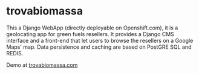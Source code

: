 # trovabiomassa

This a Django WebApp (directly deployable on Openshift.com), it is a geolocating app for green fuels resellers. It provides a Django CMS interface and a front-end that let users to browse the resellers on a Google Maps' map. Data persistence and caching are based on PostGRE SQL and REDIS.

Demo at [trovabiomassa.com](http://trovabiomassa.com)

